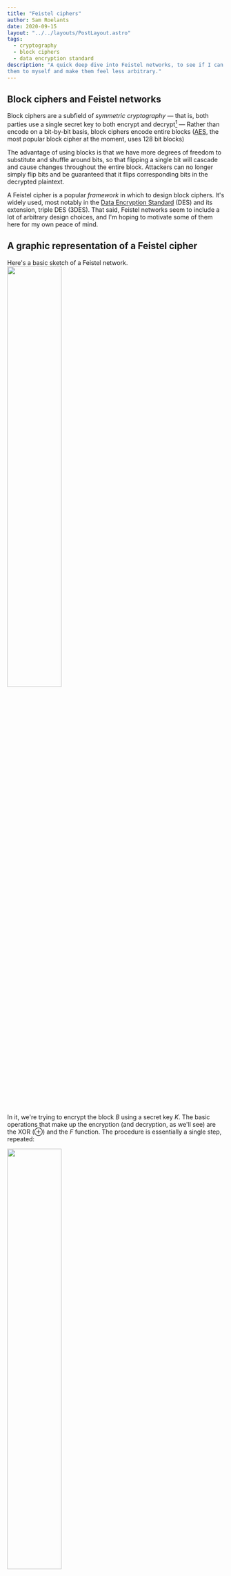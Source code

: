```yaml
---
title: "Feistel ciphers"
author: Sam Roelants
date: 2020-09-15
layout: "../../layouts/PostLayout.astro"
tags:
  - cryptography
  - block ciphers
  - data encryption standard
description: "A quick deep dive into Feistel networks, to see if I can motivate
them to myself and make them feel less arbitrary."
---
```

## Block ciphers and Feistel networks
Block ciphers are a subfield of _symmetric cryptography_ — that is, both
parties use a single secret key to both encrypt and decrypt[^1] — Rather than 
encode on a bit-by-bit basis, block ciphers encode entire blocks
([AES](https://en.wikipedia.org/wiki/Advanced_Encryption_Standard), the most
popular block cipher at the moment, uses 128 bit blocks)

The advantage of using blocks is that we have more degrees of freedom to
substitute and shuffle around bits, so that flipping a single bit will cascade
and cause changes throughout the entire block. Attackers can no longer simply
flip bits and be guaranteed that it flips corresponding bits in the decrypted
plaintext.

A Feistel cipher is a popular _framework_ in which to design block ciphers. It's
widely used, most notably in the [Data Encryption
Standard](https://en.wikipedia.org/wiki/Data_Encryption_Standard) (DES) and its
extension, triple DES (3DES). That said, Feistel networks seem to include a lot
of arbitrary design choices, and I'm hoping to motivate some of them here for
my own peace of mind.

## A graphic representation of a Feistel cipher
Here's a basic sketch of a Feistel network. 
<img  src="/assets/img/2020/feistel_network.png" width="50%" />

In it, we're trying to encrypt the block $B$ using a secret key $K$. The basic
operations that make up the encryption (and decryption, as we'll see) are the
XOR ($\oplus$) and the $F$ function. The procedure is essentially a single step,
repeated:

<img  src="/assets/img/2020/feistel_round.png" width="50%" />

We take the block $B$ and divide it up into a left block $L$ and right block $R$.
We then pass $R$ through our function $F$ that will scramble the subblock, and
then use it to encode $L$ by using $\oplus$. _We then pass through an_ 
_unencrypted copy of $R$ to the next stage!_ This is super-duper important! 
After a single round, we've only encrypted $L$, but because we've flipped the 
positions of $L$ and $R$ in the next stage, this time $R$ will get encrypted by
running (the encrypted version of) $L$ through our scrambling function $F$. And
so on...

That looks like a lot of random steps, so let's go over some of them in more
detail.

## Rounds
One basic ingredient of most block ciphers is: Find an operation that only
medium scrambles the bits, and then repeat that process a bunch of times to
guarantee that all the bits have been thoroughly and uniformly shuffled. DES, 
for example, performs 16 rounds of encryption.

**Why would we do this?**
It's much easier to achieve a diffuse permutation of
bits by repeating some process as many times as needed, than it is to find one
single process that does it in one go. Probably easier to run it in reverse too.

Usually, every round will use a _"round key"_, a kind of "subkey" that's derived
from actual key.
 
**Why would we do this?**
By mixing in a different key at every step, we're
making it so every round isn't performing exactly the same operations over and
over, making it a lot harder to trace back the encryption or infer anything
from the statistics of the output.

## Left/Right split
Each block gets split in two and one half is essentially used to encrypt the 
other. Only one half is encrypted per round!

**Why would we do this?**
Why split the block into two? Why not simply use the key to encode the entire
block, and use some other step to scramble the entire block. We'd get twice as
much encrypting in if we didn't restrict ourselves to encrypting one half at a 
time. One could conceive of something like the following:

<img  src="/assets/img/2020/aes_round.png" width="50%" />

Honestly, that's a totally viable way of doing things, and it is &mdash; in
a nutshell &mdash; the way AES operates! Splitting the block into left and right has
some cool benefits, though.

## Decryption
The cool thing about the $L$/$R$ split is the following. Suppose we want to
start decrypting our block by running this algorithm in reverse from the end.

<img  src="/assets/img/2020/feistel_last_round.png" width="50%" />

The block we've received is $(L_i, R_i)$, which we can write in terms of the
previous round as $(R_{i-1},\, L_i\oplus F(K_i, R_i-1))$. What we _want_ to get
if we're to run this whole thing in reverse, is $L_{i-1}$ and $R_{i-1}$, and
then work our way back from there. Well, since every step only encrypts half
a block, we've already got $R_{i-1}$ for free! Since $L_i$ is encrypted with an
$\oplus$, the way we decrypt is by simply XOR'ing with the same bits. That is,
to recover $L_{i-1}$, we need to XOR a second time with $F(K_i, R_{i-1})$. And
here's the kicker: _precisely because_ we only encrypted half of the block, and
passed through $R_i$ unchanged, _we can simply recompute $F(K_i, R_{i-1})$_
_ourselves!_ [^2] 
We can then just perform the XOR to decode $L_{i-1}$ and 
start all over again. Notice how the decryption of a round is identical to
encryption: We take one half, run it through $F$ and XOR it with the other 
half!

## Involution
In fact, an even cooler way of thinking about decrypting is the following: _you_
_just run the whole encryption a second time_! The only thing that changes
between Feistel encryption and decryption is that the round keys that are used
in each step are reversed, so that we start decrypting the last encryption round
$n$ with its corresponding key $K_{n}$.  Of course we can only decrypt round $i$
with the corresponding key $K_i$! You could say Feistel encryption is an
_involution_: it's its own inverse. 

**Why would we do this?** Having encryption and decryption being the exact 
same operation makes implementing it a lot easier. Important block ciphers are 
often implemented on the hardware level: your x86 CPU literally has instructions
to perform AES encryption. Feistel ciphers cut the work needed to implement this
in half. This is particularly interesting when we're talking about smaller, more
constrained devices like smart cards.

## One-way function
Another cool thing about this decryption method: We never have to reverse the
encryption function $F$! Even when we're decrypting, we only apply $F$, we never
have to make use of some inverse operation $F^{-1}$. We could use completely
irreversible functions, so called _one-way function_. 

**Why would we do this?** This is huge, because it
means we can go all out with how we design our encryption function $F$. We can
do computationally infeasible things like big modulo exponentiations, or even
throw bits away all together. The sky is the limit! In an encryption scheme like
AES, where the encryption has to be run in reverse, there are much bigger
constraints on what operations you can tractably decrypt.

## Framework
Like we said, Feistel ciphers are only a _framework_. There are a bunch of 
parameters in this construction that you can fix. The most obvious one being
the choice of encryption function $F$. But also the number of rounds, the block
size, or even whether or not the blocks should be of equal size or not (
so called _unbalanced Feistel ciphers_). Also, we didn't go into the _key_
_schedule_ at all. That is: the key size [^3]
or how the round keys $K_i$ are derived from the secret key $K$.

Hope this helped clear up some of the (seemingly) arbitrary aspects of Feistel
networks!

[^1]: This is different from _public key_ or _asymmetrc cryptography where there 
is usually a public and private key, where one is used for encryption and the 
other for decryption.

[^2]: Given we have the secret key, $K_i$, of course!

[^3]: This is actually DES' main flaw: it only uses a 56bit key, which was
plenty strong when it was first developed in 1975, but has now been broken on
several occasions.
